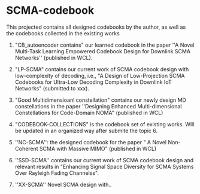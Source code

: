 # SCMA-codebook
This projected contains all designed codebooks by the author, as well as the codebooks collected in the existing works

1. "CB_autoencoder contains" our learned codebook in the paper ''A Novel Multi-Task Learning Empowered Codebook Design for Downlink SCMA Networks'' (published in WCL).

2. "LP-SCMA" contains our current work  of SCMA codebook design with low-complexity of decoding, i.e., "A Design of Low-Projection SCMA
Codebooks for Ultra-Low Decoding Complexity in Downlink IoT Networks" (submitted to xxx).

3. "Good Multidimensioanl constellation" contains our newly design MD constellations in the paper ''Designing Enhanced Multi-dimensional
Constellations for Code-Domain NOMA‘’ (published in WCL)

4. "CODEBOOK-COLLECTIONS"  is the codebook set of existing works. Will be updated in an organized way after submite the topic 6.

5. ''NC-SCMA'': the designed codebook for the paper " A Novel Non-Coherent SCMA with Massive MIMO" (published in WCL)

6. ''SSD-SCMA'' contains our current work of SCMA codebook design and relevant results in  "Enhancing Signal Space Diversity for SCMA
Systems Over Rayleigh Fading Channelss".

7. ''XX-SCMA'' Novel SCMA design with..
